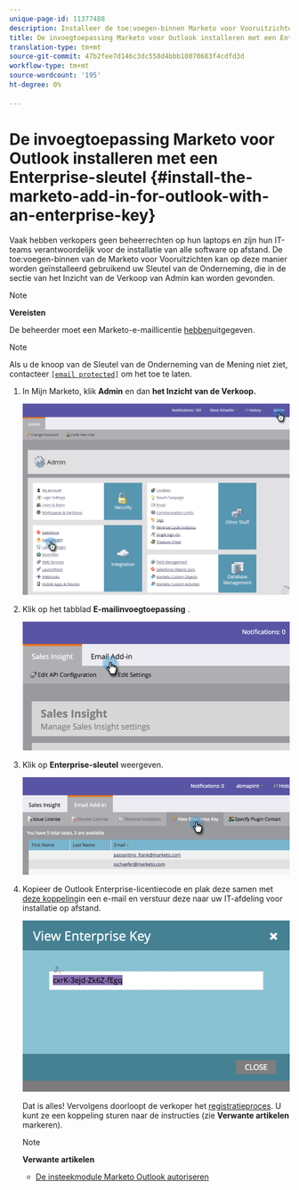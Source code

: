 ```yaml
---
unique-page-id: 11377488
description: Installeer de toe:voegen-binnen Marketo voor Vooruitzichten met een Sleutel van de Onderneming - Marketo Docs - de Documentatie van het Product
title: De invoegtoepassing Marketo voor Outlook installeren met een Enterprise-sleutel
translation-type: tm+mt
source-git-commit: 47b2fee7d146c3dc558d4bbb10070683f4cdfd3d
workflow-type: tm+mt
source-wordcount: '195'
ht-degree: 0%

---
```



# De invoegtoepassing Marketo voor Outlook installeren met een Enterprise-sleutel {#install-the-marketo-add-in-for-outlook-with-an-enterprise-key}

Vaak hebben verkopers geen beheerrechten op hun laptops en zijn hun IT-teams verantwoordelijk voor de installatie van alle software op afstand. De toe:voegen-binnen van de Marketo voor Vooruitzichten kan op deze manier worden geïnstalleerd gebruikend uw Sleutel van de Onderneming, die in de sectie van het Inzicht van de Verkoop van Admin kan worden gevonden.

>[!NOTE]
>
>**Vereisten**
>
>De beheerder moet een Marketo-e-maillicentie [hebben](issue-a-marketo-email-add-in-license.md)uitgegeven.

>[!NOTE]
>
>Als u de knoop van de Sleutel van de Onderneming van de Mening niet ziet, contacteer [`[email protected]`](http://docs.marketo.com/cdn-cgi/l/email-protection#1c6f696c6c736e685c717d6e77796873327f7371) om het toe te laten.

1. In Mijn Marketo, klik **Admin** en dan **het Inzicht van de Verkoop.**

   ![](assets/image2016-7-25-14-3a22-3a12.png)

1. Klik op het tabblad **E-mailinvoegtoepassing** .

   ![](assets/image2016-7-25-14-3a23-3a57.png)

1. Klik op **Enterprise-sleutel** weergeven.

   ![](assets/image2016-7-25-14-3a35-3a38.png)

1. Kopieer de Outlook Enterprise-licentiecode en plak deze samen met [deze koppeling](marketo-outlook-plugin-installation-by-it.md)in een e-mail en verstuur deze naar uw IT-afdeling voor installatie op afstand.

   ![](assets/image2016-7-25-14-3a39-3a9.png)

   Dat is alles! Vervolgens doorloopt de verkoper het [registratieproces](authorize-the-marketo-outlook-plugin.md). U kunt ze een koppeling sturen naar de instructies (zie **Verwante artikelen** markeren).

   >[!NOTE]
   >
   >**Verwante artikelen**
   >
   >    
   >    
   >    * [De insteekmodule Marketo Outlook autoriseren](authorize-the-marketo-outlook-plugin.md)


